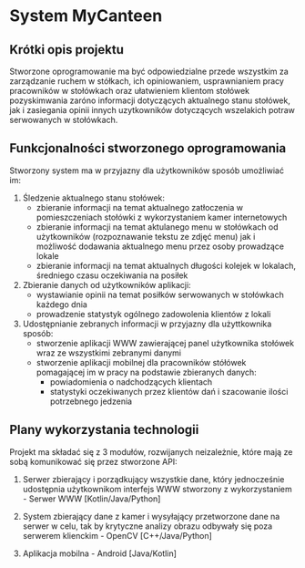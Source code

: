 # System **MyCanteen**

## Krótki opis projektu

Stworzone oprogramowanie ma być odpowiedzialne przede wszystkim za zarządzanie ruchem w stółkach, ich opiniowaniem, usprawnianiem pracy pracowników w stołówkach oraz ułatwieniem klientom stołówek pozyskimwania zaróno informacji dotyczących aktualnego stanu stołówek, jak i zasiegania opinii innych uzytkowników dotyczących wszelakich potraw serwowanych w stołówkach.

## Funkcjonalności stworzonego oprogramowania

Stworzony system ma w przyjazny dla użytkowników sposób umożliwiać im:

1. Śledzenie aktualnego stanu stołówek:
    * zbieranie informacji na temat aktualnego zatłoczenia w pomieszczeniach stołówki z wykorzystaniem kamer internetowych
    * zbieranie informacji na temat aktulanego menu w stołówkach od użytkowników (rozpoznawanie tekstu ze zdjęć menu) jak i możliwość dodawania aktualnego menu przez osoby prowadzące lokale
    * zbieranie informacji na temat aktualnych długości kolejek w lokalach, średniego czasu oczekiwania na posiłek
2. Zbieranie danych od użytkowników aplikacji:
    * wystawianie opinii na temat posiłków serwowanych w stołówkach każdego dnia
    * prowadzenie statystyk ogólnego zadowolenia klientów z lokali
3. Udostępnianie zebranych informacji w przyjazny dla użyttkownika sposób:
   * stworzenie aplikacji WWW zawierającej panel użytkownika stołówek wraz ze wszystkimi zebranymi danymi
   * stworzenie aplikacji mobilnej dla pracowników stółówek pomagającej im w pracy na podstawie zbieranych danych:
       * powiadomienia o nadchodzących klientach
       * statystyki oczekiwanych przez klientów dań i szacowanie ilości potrzebnego jedzenia

## Plany wykorzystania technologii

Projekt ma składać się z 3 modułów, rozwijanych neizależnie, które mają ze sobą komunikować się przez stworzone API:

1. Serwer zbierający i porządkujący wszystkie dane, który jednocześnie udostępnia użytkownikom interfejs WWW stworzony z wykorzystaniem - Serwer WWW [Kotlin/Java/Python]

2. System zbierający dane z kamer i wysyłający przetworzone dane na serwer w celu, tak by krytyczne analizy obrazu odbywały się poza serwerem klienckim - OpenCV [C++/Java/Python]

3. Aplikacja mobilna - Android [Java/Kotlin]
